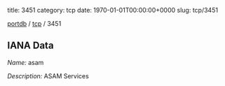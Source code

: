 title: 3451
category: tcp
date: 1970-01-01T00:00:00+0000
slug: tcp/3451

[portdb](/) / [tcp](/category/tcp.html) / 3451


## IANA Data

_Name:_ asam

_Description:_ ASAM Services

